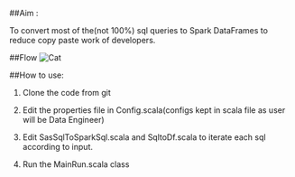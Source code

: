 ##Aim : 

To convert most of the(not 100%) sql queries to Spark DataFrames to reduce copy paste work of developers.


##Flow
![Cat]()


##How to use:

1. Clone the code from git


2. Edit the properties file in Config.scala(configs kept in scala file as user will be Data Engineer)


3. Edit SasSqlToSparkSql.scala and SqltoDf.scala to iterate each sql according to input.


4. Run the MainRun.scala class
